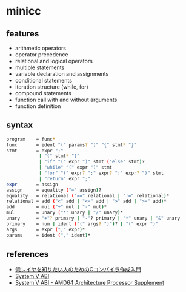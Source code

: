 # minicc

## features

- arithmetic operators
- operator precedence
- relational and logical operators
- multiple statements
- variable declaration and assignments
- conditional statements
- iteration structure (while, for)
- compound statements
- function call with and without arguments
- function definition

## syntax

```bash
program    = func*
func       = ident "(" params? ")" "{" stmt* "}"
stmt       = expr ";"
            | "{" stmt* "}"
            | "if" "(" expr ")" stmt ("else" stmt)?
            | "while" "(" expr ")" stmt
            | "for" "(" expr? ";" expr? ";" expr? ")" stmt
            | "return" expr ";"
expr       = assign
assign     = equality ("=" assign)?
equality   = relational ("==" relational | "!=" relational)*
relational = add ("<" add | "<=" add | ">" add | ">=" add)*
add        = mul ("+" mul | "-" mul)*
mul        = unary ("*" unary | "/" unary)*
unary      = "+"? primary | "-"? primary | "*" unary | "&" unary
primary    = num | ident ("(" args? ")")? | "(" expr ")"
args       = expr ("," expr)*
params     = ident ("," ident)*
```

## references

- [低レイヤを知りたい人のためのCコンパイラ作成入門](https://www.sigbus.info/compilerbook)
- [System V ABI](https://wiki.osdev.org/System_V_ABI)
- [System V ABI - AMD64 Architecture Processor Supplement](https://gitlab.com/x86-psABIs/x86-64-ABI)
